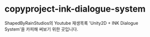 # copyproject-ink-dialogue-system
ShapedByRainStudios의 Youtube 재생목록 'Unity2D + INK Dialogue System'을 카피해 써보기 위한 곳입니다.
